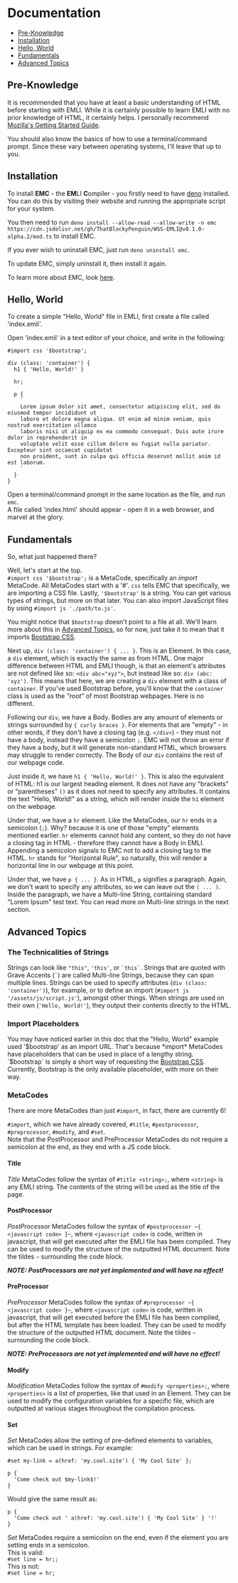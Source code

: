 Documentation
=============

- [Pre-Knowledge](#pre-knowledge)
- [Installation](#installation)
- [Hello, World](#hello-world)
- [Fundamentals](#fundamentals)
- [Advanced Topics](#advanced-topics)

## Pre-Knowledge
It is recommended that you have at least a basic understanding of HTML before starting with EMLI. While it is certainly possible to learn EMLI with no prior knowledge of HTML, it certainly helps. I personally recommend [Mozilla's Getting Started Guide](https://developer.mozilla.org/en-US/docs/Learn/HTML/Introduction_to_HTML/Getting_started).

You should also know the basics of how to use a terminal/command prompt. Since these vary between operating systems, I'll leave that up to you.

## Installation
To install **EMC** - the **EM**LI **C**ompiler - you firstly need to have [deno](https://deno.land) installed. You can do this by visiting their website and running the appropriate script for your system.

You then need to run `deno install --allow-read --allow-write -n emc https://cdn.jsdelivr.net/gh/ThatBlockyPenguin/WSS-EMLI@v0.1.0-alpha.2/mod.ts` to install EMC.

If you ever wish to uninstall EMC, just run `deno uninstall emc`.

To update EMC, simply uninstall it, then install it again.

To learn more about EMC, look [here](/doc/emc).

## Hello, World
To create a simple "Hello, World" file in EMLI, first create a file called 'index.emli'.

Open 'index.emli' in a text editor of your choice, and write in the following:
```
#import css '$bootstrap';

div (class: 'container') {
  h1 { 'Hello, World!' }

  hr;

  p {
    `
    Lorem ipsum dolor sit amet, consectetur adipiscing elit, sed do eiusmod tempor incididunt ut
    labore et dolore magna aliqua. Ut enim ad minim veniam, quis nostrud exercitation ullamco
    laboris nisi ut aliquip ex ea commodo consequat. Duis aute irure dolor in reprehenderit in
    voluptate velit esse cillum dolore eu fugiat nulla pariatur. Excepteur sint occaecat cupidatat
    non proident, sunt in culpa qui officia deserunt mollit anim id est laborum.
    `
  }
}
```

Open a terminal/command prompt in the same location as the file, and run `emc`.
<br>
A file called 'index.html' should appear - open it in a web browser, and marvel at the glory.

## Fundamentals
So, what just happened there?

Well, let's start at the top.
<br>
`#import css '$bootstrap';` is a MetaCode, specifically an *import* MetaCode. All MetaCodes start with a '#'. `css` tells EMC that specifically, we are importing a CSS file. Lastly, `'$bootstrap'` is a string. You can get various types of strings, but more on that later. You can also import JavaScript files by using `#import js './path/to.js'`.

You might notice that `$bootstrap` doesn't point to a file at all. We'll learn more about this in [Advanced Topics](advanced-topics), so for now, just take it to mean that it imports [Bootstrap CSS](https://getbootstrap.com/).

Next up, `div (class: 'container') { ... }`. This is an Element. In this case, a `div` element, which is exactly the same as from HTML. One major difference between HTML and EMLI though, is that an element's attributes are not defined like so: `<div abc="xyz">`, but instead like so: `div (abc: 'xyz')`. This means that here, we are creating a `div` element with a class of `container`. If you've used Bootstrap before, you'll know that the `container` class is used as the *"root"* of most Bootstrap webpages. Here is no different.

Following our `div`, we have a Body. Bodies are any amount of elements or strings surrounded by `{ curly braces }`. For elements that are "empty" - in other words, if they don't have a closing tag (e.g. `</div>`) - they must not have a body, instead they have a semicolon `;`. EMC will not throw an error if they have a body, but it will generate non-standard HTML, which browsers may struggle to render correctly. The Body of our `div` contains the rest of our webpage code.

Just inside it, we have `h1 { 'Hello, World!' }`. This is also the equivalent of HTML: h1 is our largest heading element. It does not have any "brackets" or "parentheses" `()` as it does not need to specify any attributes. It contains the text "Hello, World!" as a string, which will render inside the `h1` element on the webpage.

Under that, we have a `hr` element. Like the MetaCodes, our `hr` ends in a semicolon (`;`). Why? because it is one of those "empty" elements mentioned earlier. `hr` elements cannot hold any content, so they do not have a closing tag in HTML - therefore they cannot have a Body in EMLI. Appending a semicolon signals to EMC not to add a closing tag to the HTML. `hr` stands for "Horizontal Rule", so naturally, this will render a horizontal line in our webpage at this point.

Under that, we have `p { ... }`. As in HTML, `p` signifies a paragraph. Again, we don't want to specify any attributes, so we can leave out the `( ... )`. Inside the paragraph, we have a Multi-line String, containing standard "Lorem Ipsum" test text. You can read more on Multi-line strings in the next section.

## Advanced Topics
### The Technicalities of Strings
Strings can look like `"this"`, `'this'`, or ``` `this` ```. Strings that are quoted with Grave Accents (``` ` ```) are called Multi-line Strings, because they can span multiple lines. Strings can be used to specify attributes (`div (class: 'container')`), for example, or to define an import (`#import js '/assets/js/script.js'`), amongst other things. When strings are used on their own (`'Hello, World!'`), they output their contents directly to the HTML.

### Import Placeholders
You may have noticed earlier in this doc that the "Hello, World" example used '$bootstrap' as an import URL. That's because *import* MetaCodes have placeholders that can be used in place of a lengthy string. `$bootstrap` is simply a short way of requesting the [Bootstrap CSS](https://getbootstrap.com/). Currently, Bootstrap is the only available placeholder, with more on their way.

### MetaCodes
There are more MetaCodes than just `#import`, in fact, there are currently 6!

`#import`, which we have already covered, `#title`, `#postprocessor`, `#preprocessor`, `#modify`, and `#set`.
<br>
Note that the PostProcessor and PreProcessor MetaCodes do not require a semicolon at the end, as they end with a JS code block.

#### Title
*Title* MetaCodes follow the syntax of `#title <string>;`, where `<string>` is any EMLI string. The contents of the string will be used as the title of the page.

#### PostProcessor
*PostProcessor* MetaCodes follow the syntax of `#postprocessor ~{ <javascript code> }~`, where `<javascript code>` is code, written in javascript, that will get executed after the EMLI file has been compiled. They can be used to modify the structure of the outputted HTML document. Note the tildes `~` surrounding the code block.

***NOTE: PostProcessors are not yet implemented and will have no effect!***

#### PreProcessor
*PreProcessor* MetaCodes follow the syntax of `#preprocessor ~{ <javascript code> }~`, where `<javascript code>` is code, written in javascript, that will get executed before the EMLI file has been compiled, but after the HTML template has been loaded. They can be used to modify the structure of the outputted HTML document. Note the tildes `~` surrounding the code block.

***NOTE: PreProcessors are not yet implemented and will have no effect!***

#### Modify
*Modification* MetaCodes follow the syntax of `#modify <properties>;`, where `<properties>` is a list of properties, like that used in an Element. They can be used to modify the configuration variables for a specific file, which are outputted at various stages throughout the compilation process.

#### Set
*Set* MetaCodes allow the setting of pre-defined elements to variables, which can be used in strings. For example:
```
#set my-link = a(href: 'my.cool.site') { 'My Cool Site' };

p {
  'Come check out $my-link$!'
}
```

Would give the same result as:

```
p {
  'Come check out ' a(href: 'my.cool.site') { 'My Cool Site' } '!'
}
```

*Set* MetaCodes require a semicolon on the end, even if the element you are setting ends in a semicolon.
<br>
This is valid:
<br>
`#set line = hr;;`
<br>
This is not:
<br>
`#set line = hr;`
